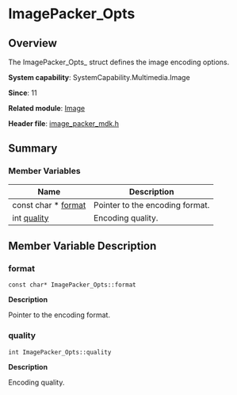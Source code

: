# ImagePacker_Opts


## Overview

The ImagePacker_Opts_ struct defines the image encoding options.

**System capability**: SystemCapability.Multimedia.Image

**Since**: 11

**Related module**: [Image](image.md)

**Header file**: [image_packer_mdk.h](image__packer__mdk_8h.md)


## Summary


### Member Variables

| Name| Description| 
| -------- | -------- |
| const char \* [format](#format) | Pointer to the encoding format.|
| int [quality](#quality) | Encoding quality.|


## Member Variable Description


### format

```
const char* ImagePacker_Opts::format
```

**Description**

Pointer to the encoding format.


### quality

```
int ImagePacker_Opts::quality
```

**Description**

Encoding quality.
